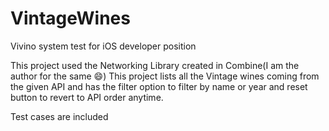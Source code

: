 # VintageWines
Vivino system test for iOS developer position

This project used the Networking Library created in Combine(I am the author for the same 😄)
This project lists all the Vintage wines coming from the given API and has the filter option to filter by name or year and reset button to revert to API order anytime.

Test cases are included 
